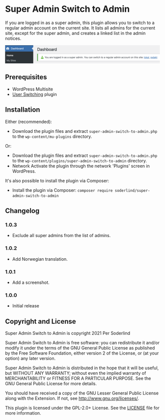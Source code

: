 # Super Admin Switch to Admin

If you are logged in as a super admin, this plugin allows you to switch to a regular admin account on the current site. It lists all admins for the current site, except for the super admin, and creates a linked list in the admin notices.

<img src=".wordpress-org/screenshot-1.png">

## Prerequisites

- WordPress Multisite
- [User Switching](https://wordpress.org/plugins/user-switching/) plugin

## Installation

Either (recommended):

- Download the plugin files and extract `super-admin-switch-to-admin.php` to the `wp-content/mu-plugins` directory.

Or:

- Download the plugin files and extract `super-admin-switch-to-admin.php` to the `wp-content/plugins/super-admin-switch-to-admin` directory.
- Network Activate the plugin through the network 'Plugins' screen in WordPress.

It's also possible to install the plugin via Composer:

- Install the plugin via Composer: `composer require soderlind/super-admin-switch-to-admin`

## Changelog

### 1.0.3

- Exclude all super admins from the list of admins.

### 1.0.2

- Add Norwegian translation.

### 1.0.1

- Add a screenshot.

### 1.0.0

- Initial release

## Copyright and License

Super Admin Switch to Admin is copyright 2021 Per Soderlind

Super Admin Switch to Admin is free software: you can redistribute it and/or modify it under the terms of the GNU General Public License as published by the Free Software Foundation, either version 2 of the License, or (at your option) any later version.

Super Admin Switch to Admin is distributed in the hope that it will be useful, but WITHOUT ANY WARRANTY; without even the implied warranty of MERCHANTABILITY or FITNESS FOR A PARTICULAR PURPOSE. See the GNU General Public License for more details.

You should have received a copy of the GNU Lesser General Public License along with the Extension. If not, see http://www.gnu.org/licenses/.

This plugin is licensed under the GPL-2.0+ License. See the [LICENSE](LICENSE) file for more information.
